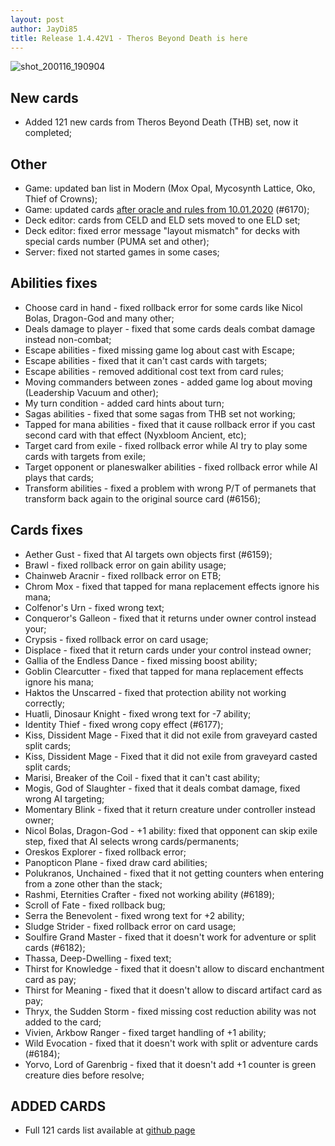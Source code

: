 ```yaml
---
layout: post
author: JayDi85
title: Release 1.4.42V1 - Theros Beyond Death is here
---
```

![shot_200116_190904](https://user-images.githubusercontent.com/8344157/72536444-b0749600-3893-11ea-90fc-4e5d7d0c3daf.png)

## New cards
* Added 121 new cards from Theros Beyond Death (THB) set, now it completed;

## Other
* Game: updated ban list in Modern (Mox Opal, Mycosynth Lattice, Oko, Thief of Crowns);
* Game: updated cards [after oracle and rules from 10.01.2020](https://magic.wizards.com/en/articles/archive/news/oracle-changes-2020-01-10) (#6170);
* Deck editor: cards from CELD and ELD sets moved to one ELD set;
* Deck editor: fixed error message "layout mismatch" for decks with special cards number (PUMA set and other);
* Server: fixed not started games in some cases;

## Abilities fixes
* Choose card in hand - fixed rollback error for some cards like Nicol Bolas, Dragon-God and many other;
* Deals damage to player - fixed that some cards deals combat damage instead non-combat;
* Escape abilities - fixed missing game log about cast with Escape;
* Escape abilities - fixed that it can't cast cards with targets;
* Escape abilities - removed additional cost text from card rules;
* Moving commanders between zones - added game log about moving (Leadership Vacuum and other);
* My turn condition - added card hints about turn;
* Sagas abilities - fixed that some sagas from THB set not working;
* Tapped for mana abilities - fixed that it cause rollback error if you cast second card with that effect (Nyxbloom Ancient, etc);
* Target card from exile - fixed rollback error while AI try to play some cards with targets from exile;
* Target opponent or planeswalker abilities - fixed rollback error while AI plays that cards;
* Transform abilities - fixed a problem with wrong P/T of permanets that transform back again to the original source card (#6156);

## Cards fixes
* Aether Gust - fixed that AI targets own objects first (#6159);
* Brawl - fixed rollback error on gain ability usage;
* Chainweb Aracnir - fixed rollback error on ETB;
* Chrom Mox - fixed that tapped for mana replacement effects ignore his mana;
* Colfenor's Urn - fixed wrong text;
* Conqueror's Galleon - fixed that it returns under owner control instead your;
* Crypsis - fixed rollback error on card usage;
* Displace - fixed that it return cards under your control instead owner;
* Gallia of the Endless Dance - fixed missing boost ability;
* Goblin Clearcutter - fixed that tapped for mana replacement effects ignore his mana;
* Haktos the Unscarred - fixed that protection ability not working correctly;
* Huatli, Dinosaur Knight - fixed wrong text for -7 ability;
* Identity Thief - fixed wrong copy effect (#6177);
* Kiss, Dissident Mage - Fixed that it did not exile from graveyard casted split cards;
* Kiss, Dissident Mage - Fixed that it did not exile from graveyard casted split cards;
* Marisi, Breaker of the Coil - fixed that it can't cast ability;
* Mogis, God of Slaughter - fixed that it deals combat damage, fixed wrong AI targeting;
* Momentary Blink - fixed that it return creature under controller instead owner;
* Nicol Bolas, Dragon-God - +1 ability: fixed that opponent can skip exile step, fixed that AI selects wrong cards/permanents;
* Oreskos Explorer - fixed rollback error;
* Panopticon Plane - fixed draw card abilities;
* Polukranos, Unchained - fixed that it not getting counters when entering from a zone other than the stack;
* Rashmi, Eternities Crafter - fixed not working ability (#6189);
* Scroll of Fate - fixed rollback bug;
* Serra the Benevolent - fixed wrong text for +2 ability;
* Sludge Strider - fixed rollback error on card usage;
* Soulfire Grand Master - fixed that it doesn't work for adventure or split cards (#6182);
* Thassa, Deep-Dwelling - fixed text;
* Thirst for Knowledge - fixed that it doesn't allow to discard enchantment card as pay;
* Thirst for Meaning - fixed that it doesn't allow to discard artifact card as pay;
* Thryx, the Sudden Storm - fixed missing cost reduction ability was not added to the card;
* Vivien, Arkbow Ranger - fixed target handling of +1 ability;
* Wild Evocation - fixed that it doesn't work with split or adventure cards (#6184);
* Yorvo, Lord of Garenbrig - fixed that it doesn't add +1 counter is green creature dies before resolve;

## ADDED CARDS
* Full 121 cards list available at [github page](https://github.com/magefree/mage/wiki/Release-1.4.42#release1442v1-2020-01-16)